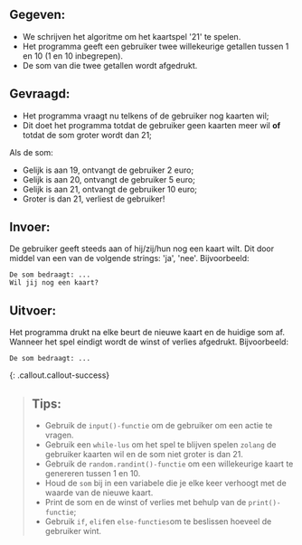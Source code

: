 ## Gegeven: 
* We schrijven het algoritme om het kaartspel '21' te spelen. 
* Het programma geeft een gebruiker twee willekeurige getallen tussen 1 en 10 (1 en 10 inbegrepen).
* De som van die twee getallen wordt afgedrukt.

## Gevraagd: 

* Het programma vraagt nu telkens of de gebruiker nog kaarten wil; 
* Dit doet het programma totdat de gebruiker geen kaarten meer wil **of** totdat de som groter wordt dan 21;

Als de som: 
* Gelijk is aan 19, ontvangt de gebruiker 2 euro;
* Gelijk is aan 20, ontvangt de gebruiker 5 euro;
* Gelijk is aan 21, ontvangt de gebruiker 10 euro;
* Groter is dan 21, verliest de gebruiker!

## Invoer: 
De gebruiker geeft steeds aan of hij/zij/hun nog een kaart wilt. 
Dit door middel van een van de volgende strings: 'ja', 'nee'.
Bijvoorbeeld: 

 ```
 De som bedraagt: ...
 Wil jij nog een kaart? 
 
 ```
 
 ## Uitvoer: 
 Het programma drukt na elke beurt de nieuwe kaart en de huidige som af. Wanneer het spel eindigt wordt de winst of verlies afgedrukt. Bijvoorbeeld:
 ```
 De som bedraagt: ... 
```

{: .callout.callout-success}
>## Tips: 
>* Gebruik de `input()-functie` om de gebruiker om een actie te vragen.
>* Gebruik een `while-lus` om het spel te blijven spelen `zolang` de gebruiker kaarten wil en de som niet groter is dan 21.
>* Gebruik de `random.randint()-functie` om een willekeurige kaart te genereren tussen 1 en 10.
>* Houd de `som` bij in een variabele die je elke keer verhoogt met de waarde van de nieuwe kaart.
>* Print de som en de winst of verlies met behulp van de `print()-functie`; 
>* Gebruik `if`, `elif`en `else-functies`om te beslissen hoeveel de gebruiker wint. 
